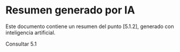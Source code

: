 # Resumen generado por IA

Este documento contiene un resumen del punto [5.1.2], generado con inteligencia artificial.


Consultar 5.1
